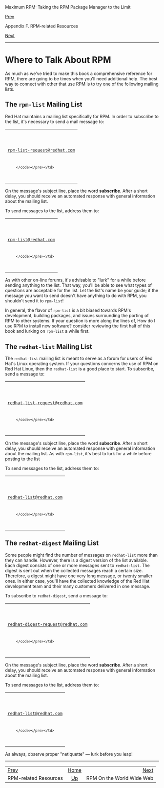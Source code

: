<div class="NAVHEADER">

Maximum RPM: Taking the RPM Package Manager to the Limit

</div>

[Prev](ch-rpm-resources.md)

Appendix F. RPM-related Resources

[Next](s1-rpm-resources-www-resources.md)

-----

<div class="sect1">

# <span id="s1-rpm-resources-where-to-talk">Where to Talk About RPM</span>

As much as we've tried to make this book a comprehensive reference for
RPM, there are going to be times when you'll need additional help. The
best way to connect with other that use RPM is to try one of the
following mailing lists.

<div class="sect2">

## <span id="s2-rpm-resources-rpm-list">The `rpm-list` Mailing List</span>

Red Hat maintains a mailing list specifically for RPM. In order to
subscribe to the list, it's necessary to send a mail message to:

<table>
<colgroup>
<col style="width: 100%" />
</colgroup>
<tbody>
<tr class="odd">
<td><pre class="screen"><code>rpm-list-request@redhat.com

        </code></pre></td>
</tr>
</tbody>
</table>

On the message's subject line, place the word **subscribe**. After a
short delay, you should receive an automated response with general
information about the mailing list.

To send messages to the list, address them to:

<table>
<colgroup>
<col style="width: 100%" />
</colgroup>
<tbody>
<tr class="odd">
<td><pre class="screen"><code>rpm-list@redhat.com

        </code></pre></td>
</tr>
</tbody>
</table>

As with other on-line forums, it's advisable to "lurk" for a while
before sending anything to the list. That way, you'll be able to see
what types of questions are acceptable for the list. Let the list's name
be your guide; if the message you want to send doesn't have anything to
do with RPM, you shouldn't send it to `rpm-list`\!

In general, the flavor of `rpm-list` is a bit biased towards RPM's
development, building packages, and issues surrounding the porting of
RPM to other systems. If your question is more along the lines of, How
do I use RPM to install new software? consider reviewing the first half
of this book and lurking on `rpm-list` a while first.

</div>

<div class="sect2">

## <span id="s2-rpm-resources-redhat-list">The `redhat-list` Mailing List</span>

The `redhat-list` mailing list is meant to serve as a forum for users of
Red Hat's Linux operating system. If your questions concerns the use of
RPM on Red Hat Linux, then the `redhat-list` is a good place to start.
To subscribe, send a message to:

<table>
<colgroup>
<col style="width: 100%" />
</colgroup>
<tbody>
<tr class="odd">
<td><pre class="screen"><code>redhat-list-request@redhat.com

        </code></pre></td>
</tr>
</tbody>
</table>

On the message's subject line, place the word **subscribe**. After a
short delay, you should receive an automated response with general
information about the mailing list. As with `rpm-list`, it's best to
lurk for a while before posting to the list

To send messages to the list, address them to:

<table>
<colgroup>
<col style="width: 100%" />
</colgroup>
<tbody>
<tr class="odd">
<td><pre class="screen"><code>redhat-list@redhat.com

        </code></pre></td>
</tr>
</tbody>
</table>

</div>

<div class="sect2">

## <span id="s2-rpm-resources-redhat-digest">The `redhat-digest` Mailing List</span>

Some people might find the number of messages on `redhat-list` more than
they can handle. However, there is a digest version of the list
available. Each digest consists of one or more messages sent to
`redhat-list`. The digest is sent out when the collected messages reach
a certain size. Therefore, a digest might have one very long message, or
twenty smaller ones. In either case, you'll have the collected knowledge
of the Red Hat development team and their many customers delivered in
one message.

To subscribe to `redhat-digest`, send a message to:

<table>
<colgroup>
<col style="width: 100%" />
</colgroup>
<tbody>
<tr class="odd">
<td><pre class="screen"><code>redhat-digest-request@redhat.com

        </code></pre></td>
</tr>
</tbody>
</table>

On the message's subject line, place the word **subscribe**. After a
short delay, you should receive an automated response with general
information about the mailing list.

To send messages to the list, address them to:

<table>
<colgroup>
<col style="width: 100%" />
</colgroup>
<tbody>
<tr class="odd">
<td><pre class="screen"><code>redhat-list@redhat.com

        </code></pre></td>
</tr>
</tbody>
</table>

As always, observe proper "netiquette" — lurk before you leap\!

</div>

</div>

<div class="NAVFOOTER">

-----

|                               |                             |                                             |
| :---------------------------- | :-------------------------: | ------------------------------------------: |
| [Prev](ch-rpm-resources.md) |     [Home](index.md)      | [Next](s1-rpm-resources-www-resources.md) |
| RPM-related Resources         | [Up](ch-rpm-resources.md) |                   RPM On the World Wide Web |

</div>
